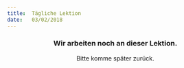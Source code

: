 ```yaml
---
title:  Tägliche Lektion
date:   03/02/2018
---
```


### <center>Wir arbeiten noch an dieser Lektion.</center>
<center>Bitte komme später zurück.</center>